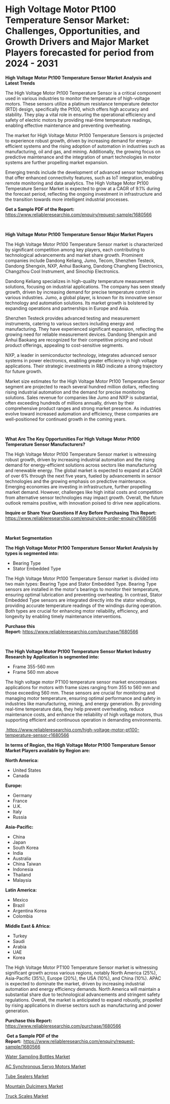 <p><h1>High Voltage Motor Pt100 Temperature Sensor Market: Challenges, Opportunities, and Growth Drivers and Major Market Players forecasted for period from 2024 - 2031</h1></p><p><strong>High Voltage Motor Pt100 Temperature Sensor Market Analysis and Latest Trends</strong></p>
<p><p>The High Voltage Motor Pt100 Temperature Sensor is a critical component used in various industries to monitor the temperature of high-voltage motors. These sensors utilize a platinum resistance temperature detector (RTD) design, specifically the Pt100, which offers high accuracy and stability. They play a vital role in ensuring the operational efficiency and safety of electric motors by providing real-time temperature readings, enabling effective maintenance and preventing overheating.</p><p>The market for High Voltage Motor Pt100 Temperature Sensors is projected to experience robust growth, driven by increasing demand for energy-efficient systems and the rising adoption of automation in industries such as manufacturing, oil and gas, and mining. Additionally, the growing focus on predictive maintenance and the integration of smart technologies in motor systems are further propelling market expansion.</p><p>Emerging trends include the development of advanced sensor technologies that offer enhanced connectivity features, such as IoT integration, enabling remote monitoring and data analytics. The High Voltage Motor Pt100 Temperature Sensor Market is expected to grow at a CAGR of 9.1% during the forecast period, reflecting the ongoing investment in infrastructure and the transition towards more intelligent industrial processes.</p></p>
<p><strong>Get a Sample PDF of the Report:&nbsp;</strong> <a href="https://www.reliableresearchiq.com/enquiry/request-sample/1680566?utm_campaign=1847&utm_medium=2&utm_source=Github&utm_content=ia&utm_term=16122024&utm_id=high-voltage-motor-pt100-temperature-sensor">https://www.reliableresearchiq.com/enquiry/request-sample/1680566</a></p>
<p>&nbsp;</p>
<p><strong>High Voltage Motor Pt100 Temperature Sensor Major Market Players</strong></p>
<p><p>The High Voltage Motor Pt100 Temperature Sensor market is characterized by significant competition among key players, each contributing to technological advancements and market share growth. Prominent companies include Dandong Keliang, Jumo, Tecom, Shenzhen Testeck, Dandong Shengxin, NXP, Anhui Baokang, Dandong Changheng Electronics, Changzhou Cool Instrument, and Sinochip Electronics.</p><p>Dandong Keliang specializes in high-quality temperature measurement solutions, focusing on industrial applications. The company has seen steady growth, driven by increasing demand for precise temperature control in various industries. Jumo, a global player, is known for its innovative sensor technology and automation solutions. Its market growth is bolstered by expanding operations and partnerships in Europe and Asia.</p><p>Shenzhen Testeck provides advanced testing and measurement instruments, catering to various sectors including energy and manufacturing. They have experienced significant expansion, reflecting the growing need for reliable measurement devices. Dandong Shengxin and Anhui Baokang are recognized for their competitive pricing and robust product offerings, appealing to cost-sensitive segments.</p><p>NXP, a leader in semiconductor technology, integrates advanced sensor systems in power electronics, enabling greater efficiency in high voltage applications. Their strategic investments in R&D indicate a strong trajectory for future growth.</p><p>Market size estimates for the High Voltage Motor Pt100 Temperature Sensor segment are projected to reach several hundred million dollars, reflecting rising industrial automation and the demand for precise monitoring solutions. Sales revenue for companies like Jumo and NXP is substantial, often exceeding hundreds of millions annually, driven by their comprehensive product ranges and strong market presence. As industries evolve toward increased automation and efficiency, these companies are well-positioned for continued growth in the coming years.</p></p>
<p>&nbsp;</p>
<p><strong>What Are The Key Opportunities For High Voltage Motor Pt100 Temperature Sensor Manufacturers?</strong></p>
<p><p>The High Voltage Motor Pt100 Temperature Sensor market is witnessing robust growth, driven by increasing industrial automation and the rising demand for energy-efficient solutions across sectors like manufacturing and renewable energy. The global market is expected to expand at a CAGR of over 6% through the next five years, fueled by advancements in sensor technologies and the growing emphasis on predictive maintenance. Emerging economies are investing in infrastructure, further propelling market demand. However, challenges like high initial costs and competition from alternative sensor technologies may impact growth. Overall, the future outlook remains positive, with innovation poised to drive new applications.</p></p>
<p><strong>Inquire or Share Your Questions If Any Before Purchasing This Report:</strong> <a href="https://www.reliableresearchiq.com/enquiry/pre-order-enquiry/1680566?utm_campaign=1847&utm_medium=2&utm_source=Github&utm_content=ia&utm_term=16122024&utm_id=high-voltage-motor-pt100-temperature-sensor">https://www.reliableresearchiq.com/enquiry/pre-order-enquiry/1680566</a></p>
<p>&nbsp;</p>
<p><strong>Market Segmentation</strong></p>
<p><strong>The High Voltage Motor Pt100 Temperature Sensor Market Analysis by types is segmented into:</strong></p>
<p><ul><li>Bearing Type</li><li>Stator Embedded Type</li></ul></p>
<p><p>The High Voltage Motor Pt100 Temperature Sensor market is divided into two main types: Bearing Type and Stator Embedded Type. Bearing Type sensors are installed in the motor's bearings to monitor their temperature, ensuring optimal lubrication and preventing overheating. In contrast, Stator Embedded Type sensors are integrated directly into the stator windings, providing accurate temperature readings of the windings during operation. Both types are crucial for enhancing motor reliability, efficiency, and longevity by enabling timely maintenance interventions.</p></p>
<p><strong>Purchase this Report:&nbsp;</strong><a href="https://www.reliableresearchiq.com/purchase/1680566?utm_campaign=1847&utm_medium=2&utm_source=Github&utm_content=ia&utm_term=16122024&utm_id=high-voltage-motor-pt100-temperature-sensor">https://www.reliableresearchiq.com/purchase/1680566</a></p>
<p>&nbsp;</p>
<p><strong>The High Voltage Motor Pt100 Temperature Sensor Market Industry Research by Application is segmented into:</strong></p>
<p><ul><li>Frame 355-560 mm</li><li>Frame 560 mm above</li></ul></p>
<p><p>The high voltage motor PT100 temperature sensor market encompasses applications for motors with frame sizes ranging from 355 to 560 mm and those exceeding 560 mm. These sensors are crucial for monitoring and managing motor temperature, ensuring optimal performance and safety in industries like manufacturing, mining, and energy generation. By providing real-time temperature data, they help prevent overheating, reduce maintenance costs, and enhance the reliability of high voltage motors, thus supporting efficient and continuous operation in demanding environments.</p></p>
<p><a href="https://www.reliableresearchiq.com/high-voltage-motor-pt100-temperature-sensor-r1680566?utm_campaign=1847&utm_medium=2&utm_source=Github&utm_content=ia&utm_term=16122024&utm_id=high-voltage-motor-pt100-temperature-sensor">&nbsp;https://www.reliableresearchiq.com/high-voltage-motor-pt100-temperature-sensor-r1680566</a></p>
<p><strong>In terms of Region, the High Voltage Motor Pt100 Temperature Sensor Market Players available by Region are:</strong></p>
<p>
    <p> <strong> North America: </strong>
        <ul>
            <li>United States</li>
            <li>Canada</li>
        </ul>
        </p> 
    <p> <strong> Europe: </strong>
        <ul>
            <li>Germany</li>
            <li>France</li>
            <li>U.K.</li>
            <li>Italy</li>
            <li>Russia</li>
        </ul>
        </p> 
    <p> <strong> Asia-Pacific: </strong>
        <ul>
            <li>China</li>
            <li>Japan</li>
            <li>South Korea</li>
            <li>India</li>
            <li>Australia</li>
            <li>China Taiwan</li>
            <li>Indonesia</li>
            <li>Thailand</li>
            <li>Malaysia</li>
        </ul>
        </p> 
    <p> <strong> Latin America: </strong>
        <ul>
            <li>Mexico</li>
            <li>Brazil</li>
            <li>Argentina Korea</li>
            <li>Colombia</li>
        </ul>
        </p> 
    <p> <strong> Middle East & Africa: </strong>
        <ul>
            <li>Turkey</li>
            <li>Saudi</li>
            <li>Arabia</li>
            <li>UAE</li>
            <li>Korea</li>
        </ul>
    </p>
    </p>
<p><p>The High Voltage Motor PT100 Temperature Sensor market is witnessing significant growth across various regions, notably North America (25%), Asia-Pacific (35%), Europe (20%), the USA (10%), and China (10%). APAC is expected to dominate the market, driven by increasing industrial automation and energy efficiency demands. North America will maintain a substantial share due to technological advancements and stringent safety regulations. Overall, the market is anticipated to expand robustly, propelled by rising applications in diverse sectors such as manufacturing and power generation.</p></p>
<p><strong>Purchase this Report: </strong><a href="https://www.reliableresearchiq.com/purchase/1680566?utm_campaign=1847&utm_medium=2&utm_source=Github&utm_content=ia&utm_term=16122024&utm_id=high-voltage-motor-pt100-temperature-sensor">https://www.reliableresearchiq.com/purchase/1680566</a></p>
<p>&nbsp;<strong>Get a Sample PDF of the Report:&nbsp;&nbsp;</strong><a href="https://www.reliableresearchiq.com/enquiry/request-sample/1680566?utm_campaign=1847&utm_medium=2&utm_source=Github&utm_content=ia&utm_term=16122024&utm_id=high-voltage-motor-pt100-temperature-sensor">https://www.reliableresearchiq.com/enquiry/request-sample/1680566</a></p>
<p><strong></strong></p>
<p><p><a href="https://www.linkedin.com/pulse/water-sampling-bottles-market-outlook-2024-2031-regional-su2ge?utm_campaign=1847&utm_medium=2&utm_source=Github&utm_content=ia&utm_term=16122024&utm_id=high-voltage-motor-pt100-temperature-sensor">Water Sampling Bottles Market</a></p><p><a href="https://www.linkedin.com/pulse/comprehensive-ac-synchronous-servo-motors-market-study-projected-y8wke?utm_campaign=1847&utm_medium=2&utm_source=Github&utm_content=ia&utm_term=16122024&utm_id=high-voltage-motor-pt100-temperature-sensor">AC Synchronous Servo Motors Market</a></p><p><a href="https://www.linkedin.com/pulse/according-market-research-tube-sealers-size-growing-cagr-s5rte?utm_campaign=1847&utm_medium=2&utm_source=Github&utm_content=ia&utm_term=16122024&utm_id=high-voltage-motor-pt100-temperature-sensor">Tube Sealers Market</a></p><p><a href="https://www.linkedin.com/pulse/detailed-mountain-dulcimers-market-report-analysis-from-vl9pf?utm_campaign=1847&utm_medium=2&utm_source=Github&utm_content=ia&utm_term=16122024&utm_id=high-voltage-motor-pt100-temperature-sensor">Mountain Dulcimers Market</a></p><p><a href="https://www.linkedin.com/pulse/truck-scales-market-report-2024-2031-challenges-sales-volume-wf8oe?utm_campaign=1847&utm_medium=2&utm_source=Github&utm_content=ia&utm_term=16122024&utm_id=high-voltage-motor-pt100-temperature-sensor">Truck Scales Market</a></p></p>
